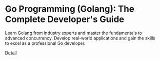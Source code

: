 # Go Programming (Golang): The Complete Developer's Guide

Learn Golang from industry experts and master the fundamentals to advanced concurrency. Develop real-world applications and gain the skills to excel as a professional Go developer. 

[Detail](https://eduitfree.com/courses/go-programming-golang-the-complete-developer-s-guide)